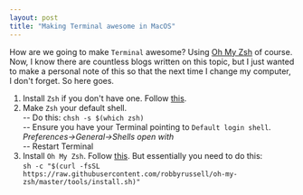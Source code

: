 ```yaml
---
layout: post
title: "Making Terminal awesome in MacOS"
---
```

How are we going to make `Terminal` awesome? Using [Oh My Zsh](https://github.com/robbyrussell/oh-my-zsh) 
of course. Now, I know there are countless blogs written on this topic, but I just wanted to make a
personal note of this so that the next time I change my computer, I don't forget. So here goes.

1. Install `Zsh` if you don't have one. Follow [this](https://github.com/robbyrussell/oh-my-zsh/wiki/Installing-ZSH).
2. Make `Zsh` your default shell.<br>
-- Do this:
`chsh -s $(which zsh)` <br>
-- Ensure you have your Terminal pointing to `Default login shell`. _Preferences->General->Shells open with_ <br>
-- Restart Terminal
3. Install `Oh My Zsh`. Follow [this](https://github.com/robbyrussell/oh-my-zsh). But essentially you 
need to do this: <br>
`sh -c "$(curl -fsSL https://raw.githubusercontent.com/robbyrussell/oh-my-zsh/master/tools/install.sh)"`
